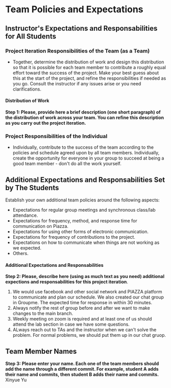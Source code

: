 # Team Policies and Expectations

## Instructor's Expectations and Responsabilities for All Students

### Project Iteration Responsibilities of the Team (as a Team)
* Together, determine the distribution of work and design this distribution so that it is possible for each team member to contribute a roughly equal effort toward the success of the project. Make your best guess about this at the start of the project, and refine the responsibilities if needed as you go. Consult the instructor if any issues arise or you need clarifications.

#### Distribution of Work
**Step 1: Please, provide here a brief description (one short paragraph) of the distribution of work across your team. You can refine this description as you carry out the project iteration.**

### Project Responsibilities of the Individual
* Individually, contribute to the success of the team according to the policies and schedule agreed upon by all team members. Individually, create the opportunity for everyone in your group to succeed at being a good team member - don't do all the work yourself.

## Additional Expectations and Responsabilities Set by The Students
Establish your own additional team policies around the following aspects:

* Expectations for regular group meetings and synchronous class/lab attendance.
* Expectations for frequency, method, and response time for communication on Piazza.
* Expectations for using other forms of electronic communication.
* Expectations for frequency of contributions to the project.
* Expectations on how to communicate when things are not working as we expected.
* Others.

#### Additional Expectations and Responsabilities
**Step 2: Please, describe here (using as much text as you need) additional expections and responsabilities for this project iteration**.
1. We would use facebook and other social network and PIAZZA platform to communicate and plan our schedule. We also created our chat group in Groupme. The expected time for response in within 30 minutes.
2. Always notify the rest of group before and after we want to make changes to the main branch.
3. Weekly meeting on zoom is required and at least one of us should attend the lab section in case we have some questions.
4. ALways reach out to TAs and the instructor when we can't solve the problem. For normal problems, we should put them up in our chat gruop.

## Team Member Names
**Step 3: Please enter your name. Each one of the team members should add the name through a different commit. For example, student A adds their name and commits, then student B adds their name and commits.**
Xinyue Yu
